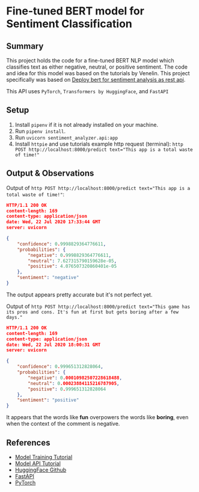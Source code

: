 # Fine-tuned BERT model for Sentiment Classification

## Summary

This project holds the code for a fine-tuned BERT NLP model which classifies text as either negative, neutral, or positive sentiment. The code and idea for this model was based on the tutorials by Venelin. This project specifically was based on [Deploy bert for sentiment analysis as rest api](https://www.curiousily.com/posts/deploy-bert-for-sentiment-analysis-as-rest-api-using-pytorch-transformers-by-hugging-face-and-fastapi/).

This API uses `PyTorch`, `Transformers by HuggingFace`, and `FastAPI`

## Setup

1. Install `pipenv` if it is not already installed on your machine.
2. Run `pipenv install`.
3. Run `uvicorn sentiment_analyzer.api:app`
4. Install `httpie` and use tutorials example http request (terminal): `http POST http://localhost:8000/predict text="This app is a total waste of time!"`

## Output & Observations

Output of `http POST http://localhost:8000/predict text="This app is a total waste of time!"`:

```json
HTTP/1.1 200 OK
content-length: 169
content-type: application/json
date: Wed, 22 Jul 2020 17:33:44 GMT
server: uvicorn

{
    "confidence": 0.9998829364776611,
    "probabilities": {
        "negative": 0.9998829364776611,
        "neutral": 7.627315790159628e-05,
        "positive": 4.076507320860401e-05
    },
    "sentiment": "negative"
}
```

The output appears pretty accurate but it's not perfect yet.

Output of `http POST http://localhost:8000/predict text="This game has its pros and cons. It's fun at first but gets boring after a few days."`

```json
HTTP/1.1 200 OK
content-length: 169
content-type: application/json
date: Wed, 22 Jul 2020 18:00:31 GMT
server: uvicorn

{
    "confidence": 0.999651312828064,
    "probabilities": {
        "negative": 0.00010982507228618488,
        "neutral": 0.00023884115216787905,
        "positive": 0.999651312828064
    },
    "sentiment": "positive"
}
```

It appears that the words like **fun** overpowers the words like **boring**, even when the context of the comment is negative.

## References
- [Model Training Tutorial](https://www.curiousily.com/posts/sentiment-analysis-with-bert-and-hugging-face-using-pytorch-and-python/)
- [Model API Tutorial](https://www.curiousily.com/posts/deploy-bert-for-sentiment-analysis-as-rest-api-using-pytorch-transformers-by-hugging-face-and-fastapi/)
- [HuggingFace Github](https://github.com/huggingface)
- [FastAPI](https://fastapi.tiangolo.com/)
- [PyTorch](https://pytorch.org/)